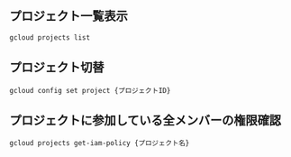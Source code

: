 ## プロジェクト一覧表示
```
gcloud projects list
```

## プロジェクト切替
```
gcloud config set project {プロジェクトID}
```

## プロジェクトに参加している全メンバーの権限確認
```
gcloud projects get-iam-policy {プロジェクト名}
```
